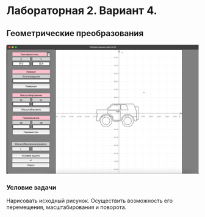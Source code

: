 # Лабораторная 2. Вариант 4.
## Геометрические преобразования  

![lab_02](../img/lab_02.png)

### Условие задачи  
Нарисовать исходный рисунок. Осуществить возможность его перемещения, масштабирования и поворота.  
